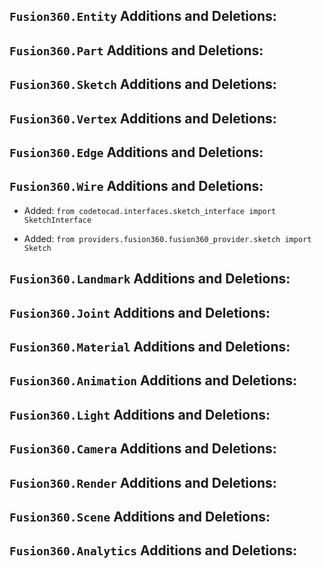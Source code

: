 ## `Fusion360.Entity` Additions and Deletions:

## `Fusion360.Part` Additions and Deletions:

## `Fusion360.Sketch` Additions and Deletions:

## `Fusion360.Vertex` Additions and Deletions:

## `Fusion360.Edge` Additions and Deletions:

## `Fusion360.Wire` Additions and Deletions:

- Added: `from codetocad.interfaces.sketch_interface import SketchInterface`

- Added: `from providers.fusion360.fusion360_provider.sketch import Sketch`

## `Fusion360.Landmark` Additions and Deletions:

## `Fusion360.Joint` Additions and Deletions:

## `Fusion360.Material` Additions and Deletions:

## `Fusion360.Animation` Additions and Deletions:

## `Fusion360.Light` Additions and Deletions:

## `Fusion360.Camera` Additions and Deletions:

## `Fusion360.Render` Additions and Deletions:

## `Fusion360.Scene` Additions and Deletions:

## `Fusion360.Analytics` Additions and Deletions:

